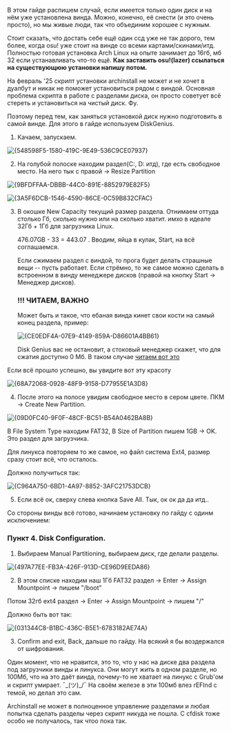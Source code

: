    В этом гайде распишем случай, если имеется только один диск и на нём уже установлена винда. Можно, конечно, её снести (и это очень просто), но мы живые люди, так что объединим хорошее с нужным.

Стоит сказать, что достать себе ещё один ссд уже не так дорого, тем более, когда osu! уже стоит на винде со всеми картами/скинами/итд. Полностью готовая установка Arch Linux на опыте занимает до 16гб, мб 32 если устанавливать что-то ещё. **Как заставить osu!(lazer) ссылаться на существующюю установки напишу потом.**

На февраль '25 скрипт установки archinstall не может и не хочет в дуалбут и никак не поможет установиться рядом с виндой. Основная проблема скрипта в работе с разделами диска, он просто советует всё стереть и установиться на чистый диск. Фу.

Поэтому перед тем, как заняться установкой диск нужно подготовить в самой винде. Для этого в гайде используем DiskGenius.

1. Качаем, запускаем.

![{548598F5-1580-419C-9E49-536C9CE07937}](https://github.com/user-attachments/assets/53cfe8aa-f219-4f73-9c9a-ec34c60ec683)

2. На голубой полоске находим раздел(C:, D: итд), где есть свободное место. На него тык с правой -> Resize Partition

![{9BFDFFAA-DBBB-44C0-891E-8852979E82F5}](https://github.com/user-attachments/assets/5d71b185-6d81-45bd-a973-0f1f9ae824a9)

![{3A5F6DCB-1546-4590-86CE-0C59B832CFAC}](https://github.com/user-attachments/assets/7b810a22-9375-42b9-96d3-fb4e676ca82c)

3. В окошке New Capacity текущий размер раздела. Отнимаем оттуда столько Гб, сколько нужно или на сколько хватит. имхо в идеале 32Гб + 1Гб для загрузчика Linux.

   476.07GB - 33 = 443.07 . Вводим, яйца в кулак, Start, на всё соглашаемся.

   Если сжимаем раздел с виндой, то прога будет делать страшные вещи -- пусть работает. Если стрёмно, то же самое можно сделать в встроенном в винду менеджере дисков (правой на кнопку Start -> Менеджер дисков).

   ### !!! ЧИТАЕМ, ВАЖНО

   Может быть и такое, что ебаная винда кинет свои кости на самый конец раздела, пример:

   ![{CE0EDF4A-07E9-4149-859A-D86601A4BB61}](https://github.com/user-attachments/assets/a28c2ea4-b767-4841-beeb-dc997799bbb5)

   Disk Genius вас не остановит, а стоковый менеджер скажет, что для сжатия доступно 0 Мб. В таком случае [читаем вот это](https://remontka.pro/shrink-volume-unmovable-files-windows/)



 Если всё прошло успешно, вы увидите вот эту красоту


![{68A72068-0928-48F9-9158-D77955E1A3D8}](https://github.com/user-attachments/assets/05668725-1548-49a7-b8da-e3ea460cf03b)

4. После этого на полосе увидим свободное место в сером цвете. ПКМ -> Create New Partition.

  ![{09D0FC40-9F0F-48CF-BC51-B54A0462BA8B}](https://github.com/user-attachments/assets/4b6dac0c-f3bd-43b6-9b85-7192f937fa61)

  В File System Type находим FAT32, В Size of Partition пишем 1GB -> OK. Это раздел для загрузчика.
  
  Для линукса повторяем то же самое, но файл система Ext4, размер сразу стоит всё, что осталось.

  Должно получиться так:

  ![{C964A750-6BD1-4A97-8852-3AFC21753DCB}](https://github.com/user-attachments/assets/ba87d264-ab84-46f7-9edb-8e14ec6ec649)

5. Если всё ок, сверху слева кнопка Save All. Тык, ок ок да да итд..

Со стороны винды всё готово, начинаем установку по гайду с одинм исключением:

### Пункт 4. Disk Configuration.

1. Выбираем Manual Partitioning, выбираем диск, где делали разделы.

![{497A77EE-FB3A-426F-913D-CE96D9EEDA86}](https://github.com/user-attachments/assets/0ac2efcd-7b38-430b-9baa-979b958701ae)

2. В этом списке находим наш 1Гб FAT32 раздел -> Enter -> Assign Mountpoint -> пишем "/boot"

Потом 32гб ext4 раздел -> Enter -> Assign Mountpoint -> пишем "/"

Должно быть вот так:

![{031344C8-B1BC-436C-B5E1-6783182AE74A}](https://github.com/user-attachments/assets/850afb10-4864-4a8f-b2cc-16661d8429e2)

3. Confirm and exit, Back, дальше по гайду. На всякий я бы воздержался от шифрования.



Один момент, что не нравится, это то, что у нас на диске два раздела под загрузчики винды и линукса. Они могут жить в одном разделе, но 100Мб, что на это даёт винда, почему-то не хватает на линукс с Grub'ом и скрипт умирает. ¯\_(ツ)_/¯  На своём железе в эти 100мб влез rEFInd с темой, но делал это сам.

Archinstall не может в полноценное управление разделами и любая попытка сделать разделы через скрипт никуда не пошла. С cfdisk тоже особо не получалось, так чтоо пока так.


